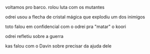 voltamos pro barco. rolou luta com os mutantes

odrei usou a flecha de cristal mágica que explodiu um dos inimigos

toto falou em confidencial com o odrei pra "matar" o koori

odrei refletiu sobre a guerra

kas falou com o Davin sobre precisar da ajuda dele